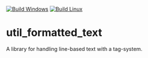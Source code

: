 [![Build Windows](https://github.com/Silverlan/util_formatted_text/actions/workflows/pragma-windows-ci.yml/badge.svg)](https://github.com/Silverlan/util_formatted_text/actions/workflows/pragma-windows-ci.yml) [![Build Linux](https://github.com/Silverlan/util_formatted_text/actions/workflows/pragma-linux-ci.yml/badge.svg)](https://github.com/Silverlan/util_formatted_text/actions/workflows/pragma-linux-ci.yml)

# util_formatted_text
A library for handling line-based text with a tag-system.

